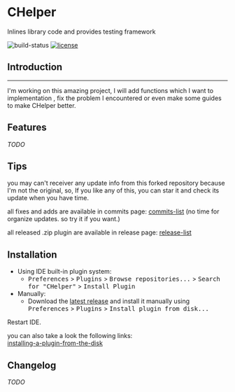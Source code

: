 CHelper
=======

Inlines library code and provides testing framework

![build-status][build-status] [![license][license]][license-link]

## Introduction
------------

I'm working on this amazing project, I will add functions which I want to implementation , fix the problem I encountered or even make some guides to make CHelper better.

Features
--------
*TODO*

Tips
----

you may can't receiver any update info from this forked repository because I'm not the original, so, If you like any of this, you can star it and check its update when you have time.

all fixes and adds are available in commits page: [commits-list][commits-list]
(no time for organize updates. so try it if you want.)

all released .zip plugin are available in release page: [release-list][latest-release]  

Installation
------------
- Using IDE built-in plugin system:
  - <kbd>Preferences</kbd> > <kbd>Plugins</kbd> > <kbd>Browse repositories...</kbd> > <kbd>Search for "CHelper"</kbd> > <kbd>Install Plugin</kbd>
- Manually:
  - Download the [latest release][latest-release] and install it manually using <kbd>Preferences</kbd> > <kbd>Plugins</kbd> > <kbd>Install plugin from disk...</kbd>
  
Restart IDE.

you can also take a look the following links:  
[installing-a-plugin-from-the-disk][installing-a-plugin-from-the-disk]

Changelog
---------
*TODO*

[release-list]: https://github.com/scruel/idea-chelper/releases
[latest-release]: https://github.com/scruel/idea-chelper/releases/tag/v4.4.0
[commits-list]: https://github.com/scruel/idea-chelper/commits/master
[build-status]: https://travis-ci.org/paulvollmer/apistatus.svg?branch=master
[license]: https://img.shields.io/github/license/mashape/apistatus.svg?maxAge=2592000
[license-link]: https://github.com/farmerx/elasticHD/blob/master/LICENSE
[installing-a-plugin-from-the-disk]: https://www.jetbrains.com/help/idea/installing-a-plugin-from-the-disk.html